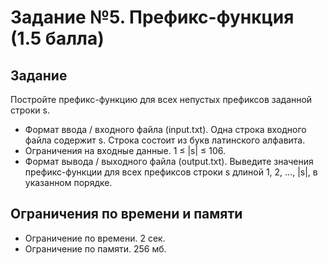 # Задание №5. Префикс-функция (1.5 балла)

## Задание
Постройте префикс-функцию для всех непустых префиксов заданной строки s.
- Формат ввода / входного файла (input.txt). Одна строка входного файла содержит s. 
Строка состоит из букв латинского алфавита.
- Ограничения на входные данные. 1 ≤ |s| ≤ 106.
- Формат вывода / выходного файла (output.txt). Выведите значения префикс-функции для всех префиксов
строки s длиной 1, 2, ..., |s|, в указанном порядке.

## Ограничения по времени и памяти
- Ограничение по времени. 2 сек.
- Ограничение по памяти. 256 мб.